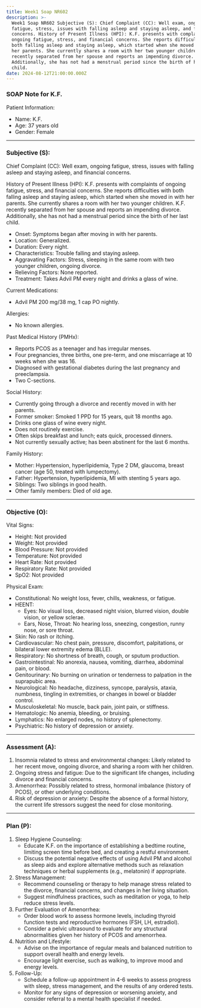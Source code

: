 ```yaml
---
title: Week1 Soap NR602
description: >-
  Week1 Soap NR602 Subjective (S): Chief Complaint (CC): Well exam, ongoing
  fatigue, stress, issues with falling asleep and staying asleep, and financial
  concerns. History of Present Illness (HPI): K.F. presents with complaints of
  ongoing fatigue, stress, and financial concerns. She reports difficulties with
  both falling asleep and staying asleep, which started when she moved in with
  her parents. She currently shares a room with her two younger children. K.F.
  recently separated from her spouse and reports an impending divorce.
  Additionally, she has not had a menstrual period since the birth of her last
  child.
date: 2024-08-12T21:00:00.000Z
---
```


### SOAP Note for K.F.

Patient Information:

* Name: K.F.
* Age: 37 years old
* Gender: Female

***

### Subjective (S):

Chief Complaint (CC):
Well exam, ongoing fatigue, stress, issues with falling asleep and staying asleep, and financial concerns.

History of Present Illness (HPI):
K.F. presents with complaints of ongoing fatigue, stress, and financial concerns. She reports difficulties with both falling asleep and staying asleep, which started when she moved in with her parents. She currently shares a room with her two younger children. K.F. recently separated from her spouse and reports an impending divorce. Additionally, she has not had a menstrual period since the birth of her last child.

* Onset: Symptoms began after moving in with her parents.
* Location: Generalized.
* Duration: Every night.
* Characteristics: Trouble falling and staying asleep.
* Aggravating Factors: Stress, sleeping in the same room with two younger children, ongoing divorce.
* Relieving Factors: None reported.
* Treatment: Takes Advil PM every night and drinks a glass of wine.

Current Medications:

* Advil PM 200 mg/38 mg, 1 cap PO nightly.

Allergies:

* No known allergies.

Past Medical History (PMHx):

* Reports PCOS as a teenager and has irregular menses.
* Four pregnancies, three births, one pre-term, and one miscarriage at 10 weeks when she was 16.
* Diagnosed with gestational diabetes during the last pregnancy and preeclampsia.
* Two C-sections.

Social History:

* Currently going through a divorce and recently moved in with her parents.
* Former smoker: Smoked 1 PPD for 15 years, quit 18 months ago.
* Drinks one glass of wine every night.
* Does not routinely exercise.
* Often skips breakfast and lunch; eats quick, processed dinners.
* Not currently sexually active; has been abstinent for the last 6 months.

Family History:

* Mother: Hypertension, hyperlipidemia, Type 2 DM, glaucoma, breast cancer (age 50, treated with lumpectomy).
* Father: Hypertension, hyperlipidemia, MI with stenting 5 years ago.
* Siblings: Two siblings in good health.
* Other family members: Died of old age.

***

### Objective (O):

Vital Signs:

* Height: Not provided
* Weight: Not provided
* Blood Pressure: Not provided
* Temperature: Not provided
* Heart Rate: Not provided
* Respiratory Rate: Not provided
* SpO2: Not provided

Physical Exam:

* Constitutional: No weight loss, fever, chills, weakness, or fatigue.
* HEENT:
  * Eyes: No visual loss, decreased night vision, blurred vision, double vision, or yellow sclerae.
  * Ears, Nose, Throat: No hearing loss, sneezing, congestion, runny nose, or sore throat.
* Skin: No rash or itching.
* Cardiovascular: No chest pain, pressure, discomfort, palpitations, or bilateral lower extremity edema (BLLE).
* Respiratory: No shortness of breath, cough, or sputum production.
* Gastrointestinal: No anorexia, nausea, vomiting, diarrhea, abdominal pain, or blood.
* Genitourinary: No burning on urination or tenderness to palpation in the suprapubic area.
* Neurological: No headache, dizziness, syncope, paralysis, ataxia, numbness, tingling in extremities, or changes in bowel or bladder control.
* Musculoskeletal: No muscle, back pain, joint pain, or stiffness.
* Hematologic: No anemia, bleeding, or bruising.
* Lymphatics: No enlarged nodes, no history of splenectomy.
* Psychiatric: No history of depression or anxiety.

***

### Assessment (A):

1. Insomnia related to stress and environmental changes: Likely related to her recent move, ongoing divorce, and sharing a room with her children.
2. Ongoing stress and fatigue: Due to the significant life changes, including divorce and financial concerns.
3. Amenorrhea: Possibly related to stress, hormonal imbalance (history of PCOS), or other underlying conditions.
4. Risk of depression or anxiety: Despite the absence of a formal history, the current life stressors suggest the need for close monitoring.

***

### Plan (P):

1. Sleep Hygiene Counseling:
   * Educate K.F. on the importance of establishing a bedtime routine, limiting screen time before bed, and creating a restful environment.
   * Discuss the potential negative effects of using Advil PM and alcohol as sleep aids and explore alternative methods such as relaxation techniques or herbal supplements (e.g., melatonin) if appropriate.
2. Stress Management:
   * Recommend counseling or therapy to help manage stress related to the divorce, financial concerns, and changes in her living situation.
   * Suggest mindfulness practices, such as meditation or yoga, to help reduce stress levels.
3. Further Evaluation of Amenorrhea:
   * Order blood work to assess hormone levels, including thyroid function tests and reproductive hormones (FSH, LH, estradiol).
   * Consider a pelvic ultrasound to evaluate for any structural abnormalities given her history of PCOS and amenorrhea.
4. Nutrition and Lifestyle:
   * Advise on the importance of regular meals and balanced nutrition to support overall health and energy levels.
   * Encourage light exercise, such as walking, to improve mood and energy levels.
5. Follow-Up:
   * Schedule a follow-up appointment in 4-6 weeks to assess progress with sleep, stress management, and the results of any ordered tests.
   * Monitor for any signs of depression or worsening anxiety, and consider referral to a mental health specialist if needed.
